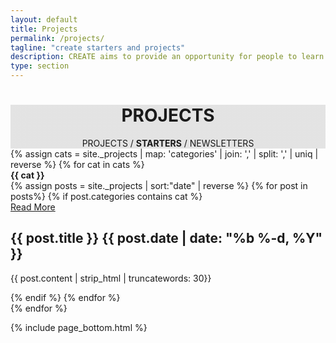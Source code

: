 ```yaml
---
layout: default
title: Projects
permalink: /projects/
tagline: "create starters and projects"
description: CREATE aims to provide an opportunity for people to learn practical skills in engineering, invention and design, and collaborate on ideas and projects.
type: section
---
```


<style type="text/css">
	.projects-cover {
		background-image: linear-gradient( rgba(0, 0, 0, 0.1), rgba(0, 0, 0, 0.1)), url(/images/Cover/team-1.jpg);
	}
</style>

<div class="jumbotron general-cover projects-cover">
	<div class="wrapper">
		<center>
			<h1>
				<b>PROJECTS</b>
			</h1>
			<span>PROJECTS /
				<b>STARTERS</b> / NEWSLETTERS</span>
		</center>
	</div>
</div>
<div class="wrapper">
	<div class="postBody">
		{% assign cats = site._projects | map: 'categories' | join: ',' | split: ',' | uniq | reverse %}
		{% for cat in cats %}
		<div class="manual-post">
			<div class="manual manual-title" id="{{ cat }}">
				<strong>{{ cat }}</strong>
			</div>
		</div>
		<div class="row post-list">
		{% assign posts = site._projects | sort:"date" | reverse %}
		{% for post in posts%} {% if post.categories contains cat %}
		<div class="col-6 col-md-6 col-sm-6 post-card-col">
			<div style="background: url('{{post.image}}'); background-size: cover"
				class="card">
				<div class="row post-card-col post-card-col-btn">
					<div class="col-4 col-md-4">
						<a href="{{post.url}}"><div class="post-card-btn">Read More</div></a>
					</div>
				</div>
				<div class="post-card-contents">
					<h2>{{ post.title }} <span>{{ post.date | date: "%b %-d, %Y" }}</span></h2>
					<p>{{ post.content | strip_html | truncatewords: 30}}</p>
				</div>
			</div>
		</div>	
		{% endif %} {% endfor %}
		</div>
		{% endfor %}	
	</div>
</div>

{% include page_bottom.html %}